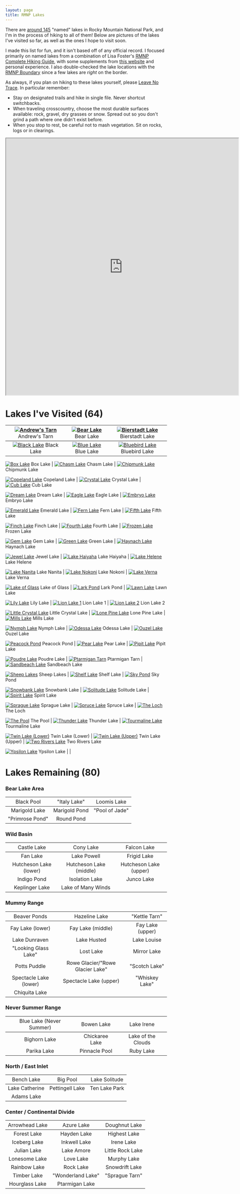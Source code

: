 ```yaml
---
layout: page
title: RMNP Lakes
---
```


There are [around 145](https://www.nps.gov/romo/learn/management/statistics.htm) "named" lakes in Rocky Mountain National Park, and I'm in the process of hiking to all of them! Below are pictures of the lakes I've visited so far, as well as the ones I hope to visit soon.

I made this list for fun, and it isn't based off of any official record. I focused primarily on named lakes from a combination of Lisa Foster's [RMNP Complete Hiking Guide](https://www.amazon.com/Rocky-Mountain-National-Park-Complete/dp/0615526845/ref=sr_1_1?crid=VFZV6XY9JN4X&keywords=lisa+foster&qid=1696050466&sprefix=Lisa+Foster%2Caps%2C185&sr=8-1), with some supplements from [this website](http://www.hikingrmnp.org/p/the-big-list.html) and personal experience. I also double-checked the lake locations with the [RMNP Boundary](https://romo-nps.opendata.arcgis.com/datasets/7cb5f22df8c44900a9f6632adb5f96a5/explore?location=40.459014%2C-105.501633%2C13.00) since a few lakes are _right_ on the border.

As always, if you plan on hiking to these lakes yourself, please [Leave No Trace](https://www.nps.gov/romo/getinvolved/supportyourpark/leavenotrace.htm). In particular remember:
* Stay on designated trails and hike in single file. Never shortcut switchbacks.
* When traveling crosscountry, choose the most durable surfaces available: rock, gravel, dry grasses or snow. Spread out so you don't grind a path where one didn't exist before.
* When you stop to rest, be careful not to mash vegetation. Sit on rocks, logs or in clearings.

<iframe src="https://www.google.com/maps/d/embed?mid=18-YcNqJfW-634V9MNQmVZCSmpFcNxFk&hl=en&ehbc=2E312F" width="725" height="800"></iframe>

# Lakes I've Visited (64)

[![Andrew's Tarn](/assets/img/AndrewsTarn.JPG)](/assets/img/AndrewsTarn.JPG) <span style="font-weight:normal">Andrew's Tarn</span> | [![Bear Lake](/assets/img/BearLake.JPG)](/assets/img/BearLake.JPG) <span style="font-weight:normal">Bear Lake</span> | [![Bierstadt Lake](/assets/img/BierstadtLake.jpg)](/assets/img/BierstadtLake.jpg) <span style="font-weight:normal">Bierstadt Lake</span>
| :---: | :---: | :---: |
[![Black Lake](/assets/img/BlackLake.JPG)](/assets/img/BlackLake.JPG) <span style="font-weight:normal">Black Lake</span> | [![Blue Lake](/assets/img/BlueLake.JPG)](/assets/img/BlueLake.JPG) <span style="font-weight:normal">Blue Lake</span> | [![Bluebird Lake](/assets/img/BluebirdLake.JPG)](/assets/img/BluebirdLake.JPG) <span style="font-weight:normal">Bluebird Lake</span>

[![Box Lake](/assets/img/BoxLake.JPG)](/assets/img/BoxLake.JPG) <span style="font-weight:normal">Box Lake</span> | [![Chasm Lake](/assets/img/ChasmLake.jpeg)](/assets/img/ChasmLake.jpeg) <span style="font-weight:normal">Chasm Lake</span> | [![Chipmunk Lake](/assets/img/ChipmunkLake.JPG)](/assets/img/ChipmunkLake.JPG) <span style="font-weight:normal">Chipmunk Lake</span>

[![Copeland Lake](/assets/img/CopelandLake.JPG)](/assets/img/CopelandLake.JPG) <span style="font-weight:normal">Copeland Lake</span> | [![Crystal Lake](/assets/img/CrystalLake.JPG)](/assets/img/CrystalLake.JPG) <span style="font-weight:normal">Crystal Lake</span> | [![Cub Lake](/assets/img/CubLake.JPG)](/assets/img/CubLake.JPG) <span style="font-weight:normal">Cub Lake</span>

[![Dream Lake](/assets/img/DreamLake.JPG)](/assets/img/DreamLake.JPG) <span style="font-weight:normal">Dream Lake</span> | [![Eagle Lake](/assets/img/EagleLake.JPG)](/assets/img/EagleLake.JPG) <span style="font-weight:normal">Eagle Lake</span> | [![Embryo Lake](/assets/img/EmbryoLake.JPG)](/assets/img/EmbryoLake.JPG) <span style="font-weight:normal">Embryo Lake</span>

[![Emerald Lake](/assets/img/EmeraldLake.jpeg)](/assets/img/EmeraldLake.jpeg) <span style="font-weight:normal">Emerald Lake</span> | [![Fern Lake](/assets/img/FernLake.JPG)](/assets/img/FernLake.JPG) <span style="font-weight:normal">Fern Lake</span> | [![Fifth Lake](/assets/img/FifthLake.jpg)](/assets/img/FifthLake.jpg) <span style="font-weight:normal">Fifth Lake</span>

[![Finch Lake](/assets/img/FinchLake.JPG)](/assets/img/FinchLake.JPG) <span style="font-weight:normal">Finch Lake</span> | [![Fourth Lake](/assets/img/FourthLake.JPG)](/assets/img/FourthLake.JPG) <span style="font-weight:normal">Fourth Lake</span> | [![Frozen Lake](/assets/img/FrozenLake.JPG)](/assets/img/FrozenLake.JPG) <span style="font-weight:normal">Frozen Lake</span>

[![Gem Lake](/assets/img/GemLake.JPG)](/assets/img/GemLake.JPG) <span style="font-weight:normal">Gem Lake</span> | [![Green Lake](/assets/img/GreenLake.JPG)](/assets/img/GreenLake.JPG) <span style="font-weight:normal">Green Lake</span> | [![Haynach Lake](/assets/img/HaynachLakes.JPG)](/assets/img/HaynachLakes.JPG) <span style="font-weight:normal">Haynach Lake</span>

[![Jewel Lake](/assets/img/JewelLake.jpeg)](/assets/img/JewelLake.jpeg) <span style="font-weight:normal">Jewel Lake</span> | [![Lake Haiyaha](/assets/img/LakeHaiyaha.JPG)](/assets/img/LakeHaiyaha.JPG) <span style="font-weight:normal">Lake Haiyaha</span> | [![Lake Helene](/assets/img/LakeHelene.JPG)](/assets/img/LakeHelene.JPG) <span style="font-weight:normal">Lake Helene</span>

[![Lake Nanita](/assets/img/LakeNanita.JPG)](/assets/img/LakeNanita.JPG) <span style="font-weight:normal">Lake Nanita</span> | [![Lake Nokoni](/assets/img/LakeNokoni.JPG)](/assets/img/LakeNokoni.JPG) <span style="font-weight:normal">Lake Nokoni</span> | [![Lake Verna](/assets/img/LakeVerna.JPG)](/assets/img/LakeVerna.JPG) <span style="font-weight:normal">Lake Verna</span>

[![Lake of Glass](/assets/img/LakeOfGlass.jpg)](/assets/img/LakeOfGlass.jpg) <span style="font-weight:normal">Lake of Glass</span> | [![Lark Pond](/assets/img/LarkPond.JPG)](/assets/img/LarkPond.JPG) <span style="font-weight:normal">Lark Pond</span> | [![Lawn Lake](/assets/img/LawnLake.JPG)](/assets/img/LawnLake.JPG) <span style="font-weight:normal">Lawn Lake</span>

[![Lily Lake](/assets/img/LilyLake.JPG)](/assets/img/LilyLake.JPG) <span style="font-weight:normal">Lily Lake</span> | [![Lion Lake 1](/assets/img/LionLake1.JPG)](/assets/img/LionLake1.JPG) <span style="font-weight:normal">Lion Lake 1</span> | [![Lion Lake 2](/assets/img/LionLake2.JPG)](/assets/img/LionLake2.JPG) <span style="font-weight:normal">Lion Lake 2</span>

[![Little Crystal Lake](/assets/img/LittleCrystalLake.JPG)](/assets/img/LittleCrystalLake.JPG) <span style="font-weight:normal">Little Crystal Lake</span> | [![Lone Pine Lake](/assets/img/LonePineLake.jpg)](/assets/img/LonePineLake.jpg) <span style="font-weight:normal">Lone Pine Lake</span> | [![Mills Lake](/assets/img/MillsLake.jpg)](/assets/img/MillsLake.jpg) <span style="font-weight:normal">Mills Lake</span>

[![Nymph Lake](/assets/img/NymphLake.JPG)](/assets/img/NymphLake.JPG) <span style="font-weight:normal">Nymph Lake</span> | [![Odessa Lake](/assets/img/OdessaLake.jpeg)](/assets/img/OdessaLake.jpeg) <span style="font-weight:normal">Odessa Lake</span> | [![Ouzel Lake](/assets/img/OuzelLake.JPG)](/assets/img/OuzelLake.JPG) <span style="font-weight:normal">Ouzel Lake</span>

[![Peacock Pond](/assets/img/PeacockPond.jpeg)](/assets/img/PeacockPond.jpeg) <span style="font-weight:normal">Peacock Pond</span> | [![Pear Lake](/assets/img/PearLake.JPG)](/assets/img/PearLake.JPG) <span style="font-weight:normal">Pear Lake</span> | [![Pipit Lake](/assets/img/PipitLake.JPG)](/assets/img/PipitLake.JPG) <span style="font-weight:normal">Pipit Lake</span>

[![Poudre Lake](/assets/img/PoudreLake.JPG)](/assets/img/PoudreLake.JPG) <span style="font-weight:normal">Poudre Lake</span> | [![Ptarmigan Tarn](/assets/img/PtarmiganTarn.JPG)](/assets/img/PtarmiganTarn.JPG) <span style="font-weight:normal">Ptarmigan Tarn</span> | [![Sandbeach Lake](/assets/img/SandbeachLake.JPG)](/assets/img/SandbeachLake.JPG) <span style="font-weight:normal">Sandbeach Lake</span>

[![Sheep Lakes](/assets/img/SheepLakes.JPG)](/assets/img/SheepLakes.JPG) <span style="font-weight:normal">Sheep Lakes</span> | [![Shelf Lake](/assets/img/ShelfLake.JPG)](/assets/img/ShelfLake.JPG) <span style="font-weight:normal">Shelf Lake</span> | [![Sky Pond](/assets/img/SkyPond.JPG)](/assets/img/SkyPond.JPG) <span style="font-weight:normal">Sky Pond</span>

[![Snowbank Lake](/assets/img/SnowbankLake.JPG)](/assets/img/SnowbankLake.JPG) <span style="font-weight:normal">Snowbank Lake</span> | [![Solitude Lake](/assets/img/SolitudeLake.JPG)](/assets/img/SolitudeLake.JPG) <span style="font-weight:normal">Solitude Lake</span> | [![Spirit Lake](/assets/img/SpiritLake.JPG)](/assets/img/SpiritLake.JPG) <span style="font-weight:normal">Spirit Lake</span>

[![Sprague Lake](/assets/img/SpragueLake.JPG)](/assets/img/SpragueLake.JPG) <span style="font-weight:normal">Sprague Lake</span> | [![Spruce Lake](/assets/img/SpruceLake.JPG)](/assets/img/SpruceLake.JPG) <span style="font-weight:normal">Spruce Lake</span> | [![The Loch](/assets/img/TheLoch.JPG)](/assets/img/TheLoch.JPG) <span style="font-weight:normal">The Loch</span>

[![The Pool](/assets/img/ThePool.JPG)](/assets/img/ThePool.JPG) <span style="font-weight:normal">The Pool</span> | [![Thunder Lake](/assets/img/ThunderLake.JPG)](/assets/img/ThunderLake.JPG) <span style="font-weight:normal">Thunder Lake</span> | [![Tourmaline Lake](/assets/img/TourmalineLake.JPG)](/assets/img/TourmalineLake.JPG) <span style="font-weight:normal">Tourmaline Lake</span>

[![Twin Lake (Lower)](/assets/img/LowerTwinLake.JPG)](/assets/img/LowerTwinLake.JPG) <span style="font-weight:normal">Twin Lake (Lower)</span> | [![Twin Lake (Upper)](/assets/img/UpperTwinLake.JPG)](/assets/img/UpperTwinLake.JPG) <span style="font-weight:normal">Twin Lake (Upper)</span> | [![Two Rivers Lake](/assets/img/TwoRiversLake.JPG)](/assets/img/TwoRiversLake.JPG) <span style="font-weight:normal">Two Rivers Lake</span>

[![Ypsilon Lake](/assets/img/YpsilonLake.JPG)](/assets/img/YpsilonLake.JPG) <span style="font-weight:normal">Ypsilon Lake</span> | |

# Lakes Remaining (80)

### Bear Lake Area

| <span style="font-weight:normal">Black Pool</span> | <span style="font-weight:normal">"Italy Lake"</span> |<span style="font-weight:normal">Loomis Lake</span> |
| :---: | :---: | :---: |
| Marigold Lake | Marigold Pond | "Pool of Jade" |
| "Primrose Pond" | Round Pond | |

### Wild Basin

|  <span style="font-weight:normal">Castle Lake</span> | <span style="font-weight:normal">Cony Lake</span> | <span style="font-weight:normal">Falcon Lake</span> |
| :---: | :---: | :---: |
| Fan Lake | Lake Powell | Frigid Lake |
| Hutcheson Lake (lower) | Hutcheson Lake (middle) | Hutcheson Lake (upper) |
| Indigo Pond | Isolation Lake | Junco Lake | 
| Keplinger Lake | Lake of Many Winds | |

### Mummy Range

| <span style="font-weight:normal">Beaver Ponds</span> |<span style="font-weight:normal">Hazeline Lake</span> | <span style="font-weight:normal">"Kettle Tarn"</span> |
| :---: | :---: | :---: |
| Fay Lake (lower) | Fay Lake (middle) | Fay Lake (upper) |
| Lake Dunraven | Lake Husted | Lake Louise |
| "Looking Glass Lake" | Lost Lake | Mirror Lake |
| Potts Puddle | Rowe Glacier/"Rowe Glacier Lake" | "Scotch Lake" |
| Spectacle Lake (lower) | Spectacle Lake (upper) | "Whiskey Lake" |
| Chiquita Lake | | |

### Never Summer Range

| <span style="font-weight:normal">Blue Lake (Never Summer)</span> | <span style="font-weight:normal">Bowen Lake</span> |<span style="font-weight:normal">Lake Irene</span> |
| :---: | :---: | :---: |
| Bighorn Lake | Chickaree Lake | Lake of the Clouds |
| Parika Lake | Pinnacle Pool | Ruby Lake |

### North / East Inlet

| <span style="font-weight:normal">Bench Lake</span> | <span style="font-weight:normal">Big Pool</span> |<span style="font-weight:normal">Lake Solitude</span> |
| :---: | :---: | :---: |
| Lake Catherine | Pettingell Lake | Ten Lake Park |
| Adams Lake | | |

### Center / Continental Divide

| <span style="font-weight:normal">Arrowhead Lake</span> | <span style="font-weight:normal">Azure Lake</span> |<span style="font-weight:normal">Doughnut Lake</span> |
| :---: | :---: | :---: |
| Forest Lake | Hayden Lake | Highest Lake |
| Iceberg Lake | Inkwell Lake | Irene Lake |
| Julian Lake | Lake Amore | Little Rock Lake |
| Lonesome Lake | Love Lake | Murphy Lake |
| Rainbow Lake | Rock Lake | Snowdrift Lake |
| Timber Lake | "Wonderland Lake" | "Sprague Tarn" |
| Hourglass Lake | Ptarmigan Lake | |
